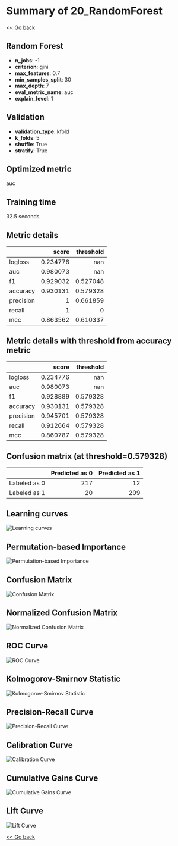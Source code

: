 # Summary of 20_RandomForest

[<< Go back](../README.md)


## Random Forest
- **n_jobs**: -1
- **criterion**: gini
- **max_features**: 0.7
- **min_samples_split**: 30
- **max_depth**: 7
- **eval_metric_name**: auc
- **explain_level**: 1

## Validation
 - **validation_type**: kfold
 - **k_folds**: 5
 - **shuffle**: True
 - **stratify**: True

## Optimized metric
auc

## Training time

32.5 seconds

## Metric details
|           |    score |   threshold |
|:----------|---------:|------------:|
| logloss   | 0.234776 |  nan        |
| auc       | 0.980073 |  nan        |
| f1        | 0.929032 |    0.527048 |
| accuracy  | 0.930131 |    0.579328 |
| precision | 1        |    0.661859 |
| recall    | 1        |    0        |
| mcc       | 0.863562 |    0.610337 |


## Metric details with threshold from accuracy metric
|           |    score |   threshold |
|:----------|---------:|------------:|
| logloss   | 0.234776 |  nan        |
| auc       | 0.980073 |  nan        |
| f1        | 0.928889 |    0.579328 |
| accuracy  | 0.930131 |    0.579328 |
| precision | 0.945701 |    0.579328 |
| recall    | 0.912664 |    0.579328 |
| mcc       | 0.860787 |    0.579328 |


## Confusion matrix (at threshold=0.579328)
|              |   Predicted as 0 |   Predicted as 1 |
|:-------------|-----------------:|-----------------:|
| Labeled as 0 |              217 |               12 |
| Labeled as 1 |               20 |              209 |

## Learning curves
![Learning curves](learning_curves.png)

## Permutation-based Importance
![Permutation-based Importance](permutation_importance.png)
## Confusion Matrix

![Confusion Matrix](confusion_matrix.png)


## Normalized Confusion Matrix

![Normalized Confusion Matrix](confusion_matrix_normalized.png)


## ROC Curve

![ROC Curve](roc_curve.png)


## Kolmogorov-Smirnov Statistic

![Kolmogorov-Smirnov Statistic](ks_statistic.png)


## Precision-Recall Curve

![Precision-Recall Curve](precision_recall_curve.png)


## Calibration Curve

![Calibration Curve](calibration_curve_curve.png)


## Cumulative Gains Curve

![Cumulative Gains Curve](cumulative_gains_curve.png)


## Lift Curve

![Lift Curve](lift_curve.png)



[<< Go back](../README.md)

